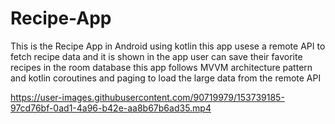 # Recipe-App
This is the Recipe App in Android using kotlin
this app usese a remote API to fetch recipe data and it is shown in the app user can save their favorite recipes in the room database this app follows MVVM architecture pattern 
and kotlin coroutines and paging to load the large data from the remote API



https://user-images.githubusercontent.com/90719979/153739185-97cd76bf-0ad1-4a96-b42e-aa8b67b6ad35.mp4






